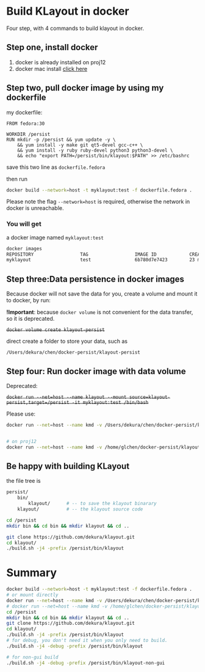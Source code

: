 # Build KLayout in docker

Four step, with 4 commands to build klayout in docker.



## Step one, install docker

1. docker is already installed on proj12
2. docker mac install [click here](https://docs.docker.com/docker-for-mac/install/)

## Step two, pull docker image by using my dockerfile

my dockerfile:

```docker
FROM fedora:30

WORKDIR /persist
RUN mkdir -p /persist && yum update -y \
    && yum install -y make git qt5-devel gcc-c++ \
    && yum install -y ruby ruby-devel python3 python3-devel \
    && echo "export PATH=/persist/bin/klayout:$PATH" >> /etc/bashrc
```

save this two line as `dockerfile.fedora`

then run

```bash
docker build --network=host -t myklayout:test -f dockerfile.fedora .
```

Please note the flag `--network=host` is required, otherwise the network in docker is unreachable.



### You will get

a docker image named `myklayout:test`

```bash
docker images
REPOSITORY                 TAG                 IMAGE ID            CREATED             SIZE
myklayout                  test                6b780d7e7423        23 minutes ago      1.12GB
```



## Step three:Data persistence in docker images

Because docker will not save the data for you, create a volume and mount it to docker, by run:

**!Important**: because `docker volume` is not convenient for the data transfer, so it is deprecated.

~~`docker volume create klayout-persist`~~



direct create a folder to store your data, such as

`/Users/dekura/chen/docker-persist/klayout-persist`



## Step four: Run docker image with data volume

Deprecated:


~~`docker run --net=host --name klayout --mount source=klayout-persist,target=/persist -it myklayout:test /bin/bash`~~



Please use:

```bash
docker run --net=host --name kmd -v /Users/dekura/chen/docker-persist/klayout-persist:/persist -it klayout:make /bin/bash


# on proj12
docker run --net=host --name kmd -v /home/glchen/docker-persist/klayout-persist:/persist -it klayout:make /bin/bash
```






## Be happy with building KLayout

the file tree is

```bash
persist/
    bin/
        klayout/      # -- to save the klayout binarary
    klayout/          # -- the klayout source code
```


```bash
cd /persist
mkdir bin && cd bin && mkdir klayout && cd ..

git clone https://github.com/dekura/klayout.git
cd klayout/
./build.sh -j4 -prefix /persist/bin/klayout
```



# Summary

```bash
docker build --network=host -t myklayout:test -f dockerfile.fedora .
# or mount directly
docker run --net=host --name kmd -v /Users/dekura/chen/docker-persist/klayout-persist:/persist -it klayout:make /bin/bash
# docker run --net=host --name kmd -v /home/glchen/docker-persist/klayout-persist:/persist -it klayout:make /bin/bash
cd /persist
mkdir bin && cd bin && mkdir klayout && cd ..
git clone https://github.com/dekura/klayout.git
cd klayout/
./build.sh -j4 -prefix /persist/bin/klayout
# for debug, you don't need it when you only need to build.
./build.sh -j4 -debug -prefix /persist/bin/klayout

# for non-gui build
./build.sh -j4 -debug -prefix /persist/bin/klayout-non-gui
```


